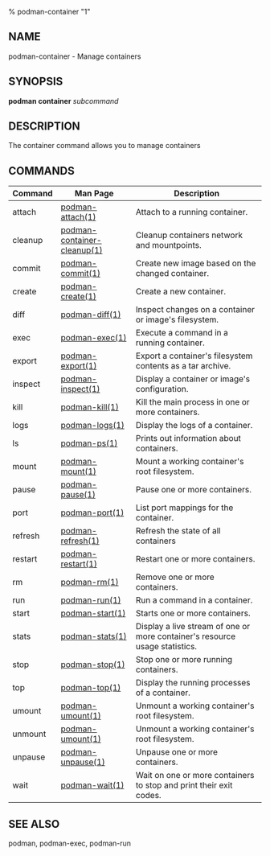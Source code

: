 % podman-container "1"

## NAME
podman\-container - Manage containers

## SYNOPSIS
**podman container** *subcommand*

## DESCRIPTION
The container command allows you to manage containers

## COMMANDS

| Command  | Man Page                                            | Description                                                                  |
| -------  | --------------------------------------------------- | ---------------------------------------------------------------------------- |
| attach   | [podman-attach(1)](podman-attach.1.md)              | Attach to a running container.                                               |
| cleanup  | [podman-container-cleanup(1)](podman-container-cleanup.1.md)    | Cleanup containers network and mountpoints.                               |
| commit   | [podman-commit(1)](podman-commit.1.md)              | Create new image based on the changed container.                             |
| create   | [podman-create(1)](podman-create.1.md)              | Create a new container.                                                      |
| diff     | [podman-diff(1)](podman-diff.1.md)                  | Inspect changes on a container or image's filesystem.                        |
| exec     | [podman-exec(1)](podman-exec.1.md)                  | Execute a command in a running container.                                    |
| export   | [podman-export(1)](podman-export.1.md)              | Export a container's filesystem contents as a tar archive.                   |
| inspect  | [podman-inspect(1)](podman-inspect.1.md)            | Display a container or image's configuration.                                |
| kill     | [podman-kill(1)](podman-kill.1.md)                  | Kill the main process in one or more containers.                             |
| logs     | [podman-logs(1)](podman-logs.1.md)                  | Display the logs of a container.                                             |
| ls       | [podman-ps(1)](podman-ps.1.md)                      | Prints out information about containers.                                     |
| mount    | [podman-mount(1)](podman-mount.1.md)                | Mount a working container's root filesystem.                                 |
| pause    | [podman-pause(1)](podman-pause.1.md)                | Pause one or more containers.                                                |
| port     | [podman-port(1)](podman-port.1.md)                  | List port mappings for the container.                                        |
| refresh  | [podman-refresh(1)](podman-container-refresh.1.md)  | Refresh the state of all containers                                          |
| restart  | [podman-restart(1)](podman-restart.1.md)            | Restart one or more containers.                                              |
| rm       | [podman-rm(1)](podman-rm.1.md)                      | Remove one or more containers.                                               |
| run      | [podman-run(1)](podman-run.1.md)                    | Run a command in a container.                                                |
| start    | [podman-start(1)](podman-start.1.md)                | Starts one or more containers.                                               |
| stats    | [podman-stats(1)](podman-stats.1.md)                | Display a live stream of one or more container's resource usage statistics.  |
| stop     | [podman-stop(1)](podman-stop.1.md)                  | Stop one or more running containers.                                         |
| top      | [podman-top(1)](podman-top.1.md)                    | Display the running processes of a container.                                |
| umount   | [podman-umount(1)](podman-umount.1.md)              | Unmount a working container's root filesystem.                               |
| unmount  | [podman-umount(1)](podman-umount.1.md)              | Unmount a working container's root filesystem.                               |
| unpause  | [podman-unpause(1)](podman-unpause.1.md)            | Unpause one or more containers.                                              |
| wait     | [podman-wait(1)](podman-wait.1.md)                  | Wait on one or more containers to stop and print their exit codes.           |

## SEE ALSO
podman, podman-exec, podman-run
